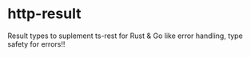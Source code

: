 # http-result
Result types to suplement ts-rest for Rust &amp; Go like error handling, type safety for errors!!

